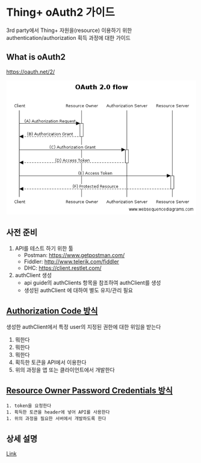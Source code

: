 # Thing+ oAuth2 가이드
3rd party에서 Thing+ 자원을(resource) 이용하기 위한 authentication/authorization 획득 과정에 대한 가이드 

## What is oAuth2
https://oauth.net/2/

![oauth](./images/oauth2.png "oauth")


## 사전 준비
1. API를 테스트 하기 위한 툴
    - Postman: https://www.getpostman.com/
    - Fiddler: http://www.telerik.com/fiddler
    - DHC: https://client.restlet.com/
2. authClient 생성
    - api guide의 authClients 항목을 참조하여 authClient를 생성
    - 생성된 authClient 에 대하여 별도 유지/관리 필요
 
 
## [Authorization Code 방식](./oauth2.md#authorization-code-grant-or-web-server)
생성한 authClient에서 특정 user의 지정된 권한에 대한 위임을 받는다
 
1. 뭐한다
2. 뭐한다
3. 뭐한다
4. 획득한 토큰을 API에서 이용한다
5. 위의 과정을 앱 또는 클라이언트에서 개발한다



## [Resource Owner Password Credentials 방식](./oauth2.md#resource-owner-password-credentials-grant)
```
1. token을 요청한다
1. 획득한 토큰을 header에 넣어 API를 사용한다
1. 위의 과정을 필요한 서버에서 개발하도록 한다
```

## 상세 설명
[Link](./oauth2.md)
